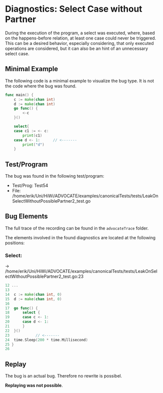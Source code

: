 # Diagnostics: Select Case without Partner

During the execution of the program, a select was executed, where, based on the happens-before relation, at least one case could never be triggered.
This can be a desired behavior, especially considering, that only executed operations are considered, but it can also be an hint of an unnecessary select case.

## Minimal Example
The following code is a minimal example to visualize the bug type. It is not the code where the bug was found.

```go
func main() {
    c := make(chan int)
    d := make(chan int)
    go func() {
        <-c
    }()

    select{
    case c1 := <- c:
        print(c1)
    case d <- 1:      // <-------
        print("d")
    }

```

## Test/Program
The bug was found in the following test/program:

- Test/Prog:  Test54
- File:  /home/erik/Uni/HiWi/ADVOCATE/examples/canonicalTests/tests/LeakOnSelectWithoutPossiblePartner2_test.go

## Bug Elements
The full trace of the recording can be found in the `advocateTrace` folder.

The elements involved in the found diagnostics are located at the following positions:

###  Select:
-> /home/erik/Uni/HiWi/ADVOCATE/examples/canonicalTests/tests/LeakOnSelectWithoutPossiblePartner2_test.go:23
```go
12 ...
13 
14 	c := make(chan int, 0)
15 	d := make(chan int, 0)
16 
17 	go func() {
18 		select {
19 		case c <- 1:
20 		case d <- 1:
21 		}
22 	}()
23            // <-------
24 	time.Sleep(200 * time.Millisecond)
25 }
26 
```


###  
## Replay
The bug is an actual bug. Therefore no rewrite is possibel.

**Replaying was not possible**.

